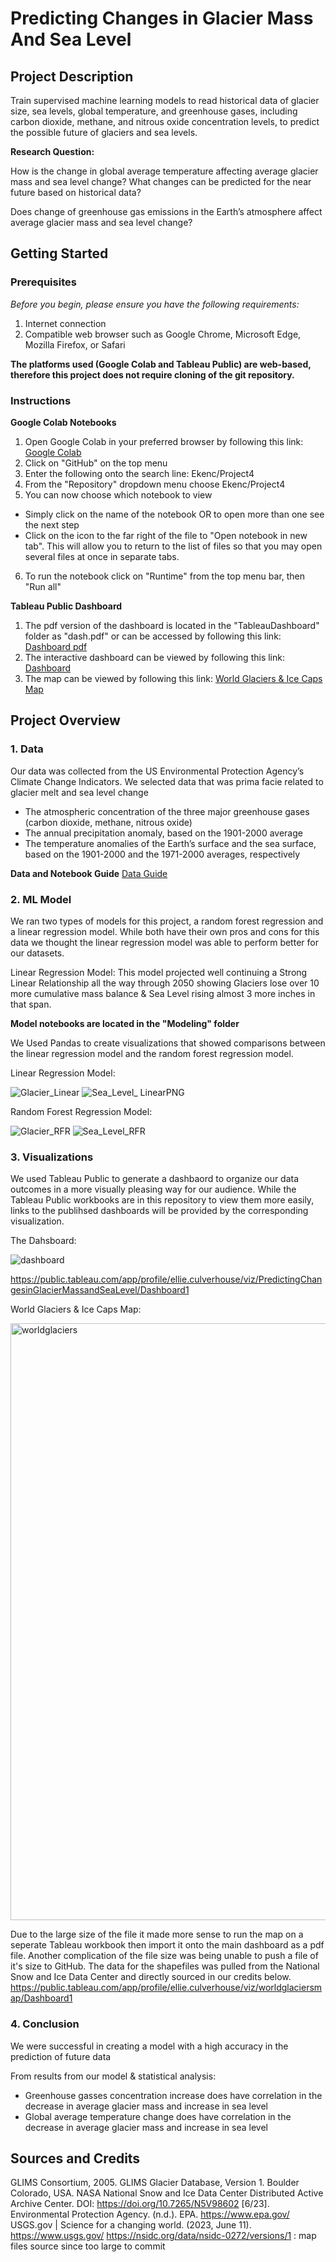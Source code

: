 # Predicting Changes in Glacier Mass And Sea Level

## Project Description

Train supervised machine learning models to read historical data of glacier size, sea levels, global temperature, and greenhouse gases, including carbon dioxide, methane, and nitrous oxide concentration levels, to predict the possible future of glaciers and sea levels.

**Research Question:**

How is the change in global average temperature affecting average glacier mass and sea level change? What changes can be predicted for the near future based on historical data?

Does change of greenhouse gas emissions in the Earth’s atmosphere affect average glacier mass and sea level change? 


## Getting Started
### Prerequisites

*Before you begin, please ensure you have the following requirements:*
1. Internet connection
2. Compatible web browser such as Google Chrome, Microsoft Edge, Mozilla Firefox, or Safari

**The platforms used (Google Colab and Tableau Public) are web-based, therefore this project does not require cloning of the git repository.**

### Instructions

**Google Colab Notebooks**
1. Open Google Colab in your preferred browser by following this link: [Google Colab](https://colab.research.google.com/)
2. Click on "GitHub" on the top menu
3. Enter the following onto the search line: Ekenc/Project4
4. From the "Repository" dropdown menu choose Ekenc/Project4
5. You can now choose which notebook to view
- Simply click on the name of the notebook OR to open more than one see the next step
- Click on the icon to the far right of the file to "Open notebook in new tab". This will allow you to return to the list of files so   that you may open several files at once in separate tabs.  
6. To run the notebook click on "Runtime" from the top menu bar, then "Run all"
 
**Tableau Public Dashboard**
1. The pdf version of the dashboard is located in the "TableauDashboard" folder as "dash.pdf" or can be accessed by following this link: [Dashboard pdf](https://github.com/Ekenc/Project4/assets/119901186/2d3cbeb3-6482-4691-a312-5e32dc30c79f)
2. The interactive dashboard can be viewed by following this link: [Dashboard](https://public.tableau.com/app/profile/ellie.culverhouse/viz/PredictingChangesinGlacierMassandSeaLevel/Dashboard1)
3. The map can be viewed by following this link: [World Glaciers & Ice Caps Map](https://public.tableau.com/app/profile/ellie.culverhouse/viz/worldglaciersmap/Dashboard1)

## Project Overview

### 1. Data
Our data was collected from the US Environmental Protection Agency’s Climate Change Indicators.
We selected data that was prima facie related to glacier melt and sea level change
- The atmospheric concentration of the three major greenhouse gases (carbon dioxide, methane, nitrous oxide)
- The annual precipitation anomaly, based on the 1901-2000 average
- The temperature anomalies of the Earth’s surface and the sea surface, based on the 1901-2000 and the 1971-2000 averages, respectively

**Data and Notebook Guide** [Data Guide](https://github.com/Ekenc/Project4/blob/main/Data_Guide_For_Notebooks_CSVs.pdf)


### 2. ML Model
We ran two types of models for this project, a random forest regression and a linear regression model. While both have their own pros and cons for this data we thought the linear regression model was able to perform better for our datasets.

Linear Regression Model:
This model projected well continuing a Strong Linear Relationship all the way through 2050 showing Glaciers lose over 10 more cumulative mass balance & Sea Level rising almost 3 more inches in that span.

**Model notebooks are located in the "Modeling" folder**

We Used Pandas to create visualizations that showed comparisons between the linear regression model and the random forest regression model.

Linear Regression Model:

![Glacier_Linear](https://github.com/Ekenc/Project4/assets/119901186/ebbca2c5-2a24-4be8-a0b8-135df75768ad)
![Sea_Level_ LinearPNG](https://github.com/Ekenc/Project4/assets/119901186/81170b32-eb7f-4274-bbd3-f89e070f5193)

Random Forest Regression Model:

![Glacier_RFR](https://github.com/Ekenc/Project4/assets/119901186/0c591e92-4f48-45c8-8f75-4dc2114d0bc8)
![Sea_Level_RFR](https://github.com/Ekenc/Project4/assets/119901186/504bcc74-4597-4c79-a0a9-e0e675759df9)

### 3. Visualizations
We used Tableau Public to generate a dashbaord to organize our data outcomes in a more visually pleasing way for our audience. While the Tableau Public workbooks are in this repository to view them more easily, links to the publihsed dashboards will be provided by the corresponding visualization.

The Dahsboard:

![dashboard](https://github.com/Ekenc/Project4/assets/119901186/2d3cbeb3-6482-4691-a312-5e32dc30c79f)

https://public.tableau.com/app/profile/ellie.culverhouse/viz/PredictingChangesinGlacierMassandSeaLevel/Dashboard1

World Glaciers & Ice Caps Map:

<img width="955" alt="worldglaciers" src="https://github.com/Ekenc/Project4/assets/119901186/8958f8e5-4327-4d7a-8cd1-0e1457ff2a1e">


Due to the large size of the file it made more sense to run the map on a seperate Tableau workbook then import it onto the main dashboard as a pdf file. Another complication of the file size was being unable to push a file of it's size to GitHub. The data for the shapefiles was pulled from the National Snow and Ice Data Center and directly sourced in our credits below.
https://public.tableau.com/app/profile/ellie.culverhouse/viz/worldglaciersmap/Dashboard1

### 4. Conclusion
We were successful in creating a model with a high accuracy in the prediction of future data

From results from our model & statistical analysis:
- Greenhouse gasses concentration increase does have correlation in the decrease in average glacier mass and increase in sea level
- Global average temperature change does have correlation in the decrease in average glacier mass and increase in sea level



## Sources and Credits
GLIMS Consortium, 2005. GLIMS Glacier Database, Version 1. Boulder Colorado, USA.  NASA National Snow and Ice Data Center Distributed Active Archive Center.  DOI: https://doi.org/10.7265/N5V98602  [6/23].
Environmental Protection Agency. (n.d.). EPA. https://www.epa.gov/ 
USGS.gov | Science for a changing world. (2023, June 11). https://www.usgs.gov/
https://nsidc.org/data/nsidc-0272/versions/1 : map files source since too large to commit
